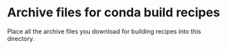 # Archive files for conda build recipes

Place all the archive files you download for building recipes into this directory.
